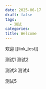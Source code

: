 ```yaml
---
date: 2025-06-17
draft: false
tags:
  - 测试
categories: 
title: Welcome
---
```

欢迎
[[link_test]]

测试1
测试2

测试3
测试4

测试5